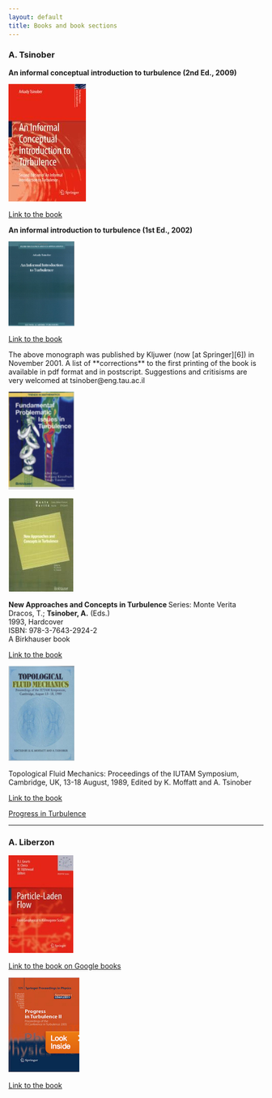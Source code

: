 ```yaml
---
layout: default
title: Books and book sections
---
```



### A. Tsinober


<strong> An informal conceptual introduction to turbulence (2nd Ed., 2009)</strong>

![](images/9789048131730.jpg)

[Link to the book](http://link.springer.com/book/10.1007/978-90-481-3174-7/page/1)



<strong> An informal introduction to turbulence (1st Ed., 2002) </strong>

<img src = "./images/informal_introduction.jpg" width="130">

[Link to the book](http://www.springer.com/physics/mechanics/book/978-1-4020-0166-6)


<p>The above monograph was published by Kljuwer (now [at Springer][6]) in November 2001. A list of **corrections** to the first printing of the book is available in pdf format and in postscript. Suggestions and critisisms are very welcomed at tsinober@eng.tau.ac.il </p>


<img src = "./images/fundamental_issues_book.png" width="130">


![](./images/books1.jpg)

<strong> New Approaches and Concepts in Turbulence </strong>
Series: Monte Verita  
Dracos, T.; **Tsinober, A.** (Eds.)  
1993, Hardcover  
ISBN: 978-3-7643-2924-2  
A Birkhauser book 

[Link to the book](http://www.springer.com/birkhauser/mathematics/book/978-3-7643-2924-2)





<img src ="./images/topological_fluid_mechanics_cover.jpg" width="130">

Topological Fluid Mechanics: Proceedings of the IUTAM Symposium, Cambridge, UK, 13-18 August, 1989, Edited by K. Moffatt and A. Tsinober

[Link to the book][13] 
 
[13]: http://www.amazon.com/Topological-Fluid-Mechanics-Proceedings-Symposium/dp/0521381452




[Progress in Turbulence](http://books.google.com/books?id=CZEreDEoXXEC&pg=PA36&vq=tsinober&rview=1&source=gbs_search_r&cad=0_2&sig=vFqQ2QeJw3SmjjP-VOajEPtrC1o#PPA31,M1) 


---
### A. Liberzon


![](./images/particle_laden_symposium.jpg)

[Link to the book on Google books](http://books.google.co.il/books?id=ltmr9R7JzLMC&pg=PA271&dq=liberzon&lr=&as_brr=3&ei=XaDZR_fTI5KatAOeovD3AQ&rview=1&sig=vty7Jvmi8JKbISoK-VWpZYJqYwg&redir_esc=y)


![](./images/progress_in_turbulence_II.png)

[Link to the book](http://link.springer.com/book/10.1007/978-3-540-32603-8/page/1) 



 
 

